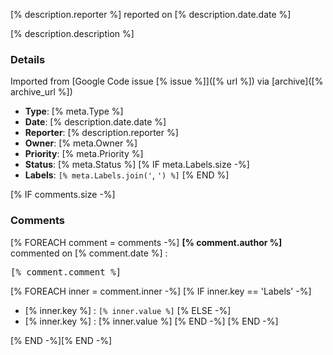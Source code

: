 [% description.reporter %] reported on [% description.date.date %] <!-- [% description.date.timestamp %] -->

[% description.description %]

### Details

Imported from [Google Code issue [% issue %]]([% url %]) via [archive]([% archive_url %])

* **Type**:      [% meta.Type %]
* **Date**:      [% description.date.date %]
* **Reporter**:  [% description.reporter %]
* **Owner**:     [% meta.Owner %]
* **Priority**:  [% meta.Priority %]
* **Status**:    [% meta.Status %]
[% IF meta.Labels.size -%]
* **Labels**:    `[% meta.Labels.join('`, `') %]`
[% END %]

[% IF comments.size -%]
### Comments
[% FOREACH comment = comments -%]
**[% comment.author %]** commented on [% comment.date %] <!-- [% comment.date_long %] -->:

<pre>
[% comment.comment %]
</pre>

[% FOREACH inner = comment.inner -%]
[% IF inner.key == 'Labels' -%]
* [% inner.key %] : `[% inner.value %]`
[% ELSE -%]
* [% inner.key %] : [% inner.value %]
[% END  -%]
[% END -%]

[% END -%][% END -%]
